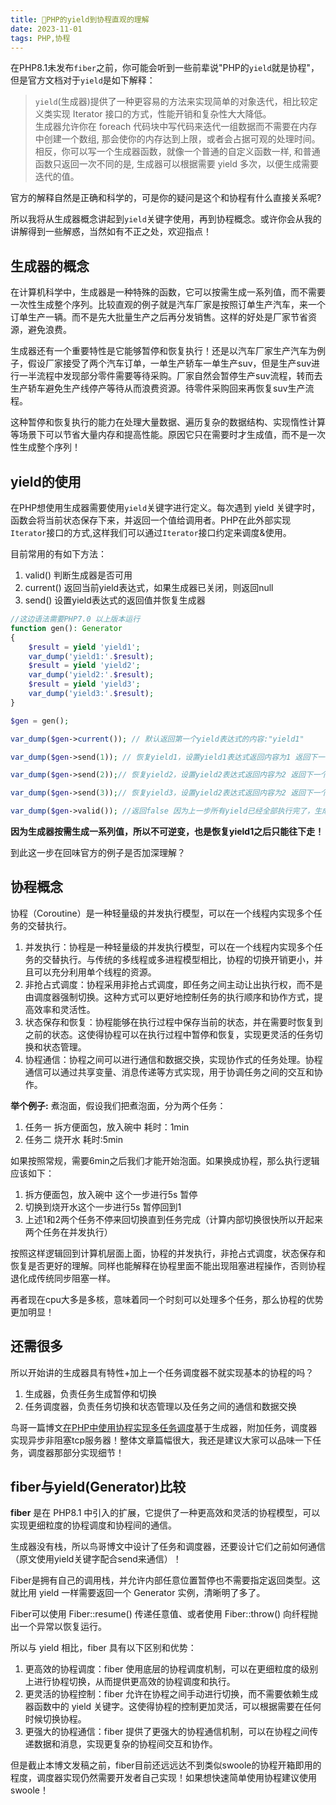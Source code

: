 ```yaml
---
title: 🧬PHP的yield到协程直观的理解
date: 2023-11-01
tags: PHP,协程
---
```


在PHP8.1未发布`fiber`之前，你可能会听到一些前辈说"PHP的`yield`就是协程"，但是官方文档对于`yield`是如下解释：

> `yield`(生成器)提供了一种更容易的方法来实现简单的对象迭代，相比较定义类实现 Iterator 接口的方式，性能开销和复杂性大大降低。  
> 生成器允许你在 foreach 代码块中写代码来迭代一组数据而不需要在内存中创建一个数组, 那会使你的内存达到上限，或者会占据可观的处理时间。相反，你可以写一个生成器函数，就像一个普通的自定义函数一样, 和普通函数只返回一次不同的是, 生成器可以根据需要 yield 多次，以便生成需要迭代的值。

官方的解释自然是正确和科学的，可是你的疑问是这个和协程有什么直接关系呢?

所以我将从生成器概念讲起到`yield`关键字使用，再到协程概念。或许你会从我的讲解得到一些解惑，当然如有不正之处，欢迎指点！

## 生成器的概念

在计算机科学中，生成器是一种特殊的函数，它可以按需生成一系列值，而不需要一次性生成整个序列。比较直观的例子就是汽车厂家是按照订单生产汽车，来一个订单生产一辆。而不是先大批量生产之后再分发销售。这样的好处是厂家节省资源，避免浪费。

生成器还有一个重要特性是它能够暂停和恢复执行！还是以汽车厂家生产汽车为例子，假设厂家接受了两个汽车订单，一单生产轿车一单生产suv，但是生产suv进行一半流程中发现部分零件需要等待采购。厂家自然会暂停生产suv流程，转而去生产轿车避免生产线停产等待从而浪费资源。待零件采购回来再恢复suv生产流程。

这种暂停和恢复执行的能力在处理大量数据、遍历复杂的数据结构、实现惰性计算等场景下可以节省大量内存和提高性能。原因它只在需要时才生成值，而不是一次性生成整个序列！

<!--more-->

## yield的使用

在PHP想使用生成器需要使用`yield`关键字进行定义。每次遇到 yield 关键字时，函数会将当前状态保存下来，并返回一个值给调用者。PHP在此外部实现`Iterator`接口的方式,这样我们可以通过`Iterator`接口约定来调度&使用。

目前常用的有如下方法：

1. valid() 判断生成器是否可用
2. current() 返回当前yield表达式，如果生成器已关闭，则返回null
3. send() 设置yield表达式的返回值并恢复生成器

```php
//这边语法需要PHP7.0 以上版本运行
function gen(): Generator
{
    $result = yield 'yield1';
    var_dump('yield1:'.$result);
    $result = yield 'yield2';
    var_dump('yield2:'.$result);
    $result = yield 'yield3';
    var_dump('yield3:'.$result);
}

$gen = gen();

var_dump($gen->current()); // 默认返回第一个yield表达式的内容:"yield1"

var_dump($gen->send(1)); // 恢复yield1，设置yield1表达式返回内容为1 返回下一个yield表达式

var_dump($gen->send(2));// 恢复yield2，设置yield2表达式返回内容为2 返回下一个yield表达式 

var_dump($gen->send(3));// 恢复yield3，设置yield2表达式返回内容为2 返回下一个yield表达式

var_dump($gen->valid()); //返回false 因为上一步所有yield已经全部执行完了，生成器已关闭

```

**因为生成器按需生成一系列值，所以不可逆变，也是恢复yield1之后只能往下走！**

到此这一步在回味官方的例子是否加深理解？

## 协程概念

协程（Coroutine）是一种轻量级的并发执行模型，可以在一个线程内实现多个任务的交替执行。

1. 并发执行：协程是一种轻量级的并发执行模型，可以在一个线程内实现多个任务的交替执行。与传统的多线程或多进程模型相比，协程的切换开销更小，并且可以充分利用单个线程的资源。
2. 非抢占式调度：协程采用非抢占式调度，即任务之间主动让出执行权，而不是由调度器强制切换。这种方式可以更好地控制任务的执行顺序和协作方式，提高效率和灵活性。
3. 状态保存和恢复：协程能够在执行过程中保存当前的状态，并在需要时恢复到之前的状态。这使得协程可以在执行过程中暂停和恢复，实现更灵活的任务切换和状态管理。
4. 协程通信：协程之间可以进行通信和数据交换，实现协作式的任务处理。协程通信可以通过共享变量、消息传递等方式实现，用于协调任务之间的交互和协作。

**举个例子:**
煮泡面，假设我们把煮泡面，分为两个任务：

1. 任务一 拆方便面包，放入碗中 耗时：1min
2. 任务二 烧开水 耗时:5min

如果按照常规，需要6min之后我们才能开始泡面。如果换成协程，那么执行逻辑应该如下：

1. 拆方便面包，放入碗中 这个一步进行5s 暂停
2. 切换到烧开水这个一步进行5s 暂停回到1
3. 上述1和2两个任务不停来回切换直到任务完成（计算内部切换很快所以开起来两个任务在并发执行）

按照这样逻辑回到计算机层面上面，协程的并发执行，非抢占式调度，状态保存和恢复是否更好的理解。同样也能解释在协程里面不能出现阻塞进程操作，否则协程退化成传统同步阻塞一样。

再者现在cpu大多是多核，意味着同一个时刻可以处理多个任务，那么协程的优势更加明显！

## 还需很多

所以开始讲的生成器具有特性+加上一个任务调度器不就实现基本的协程的吗？

1. 生成器，负责任务生成暂停和切换
2. 任务调度器，负责任务切换和状态管理以及任务之间的通信和数据交换

鸟哥一篇博文[在PHP中使用协程实现多任务调度](https://www.laruence.com/2015/05/28/3038.html)基于生成器，附加任务，调度器实现异步非阻塞tcp服务器！整体文章篇幅很大，我还是建议大家可以品味一下任务，调度器那部分实现细节！

## fiber与yield(Generator)比较

**fiber** 是在 PHP8.1 中引入的扩展，它提供了一种更高效和灵活的协程模型，可以实现更细粒度的协程调度和协程间的通信。

生成器没有栈，所以鸟哥博文中设计了任务和调度器，还要设计它们之前如何通信（原文使用yield关键字配合send来通信）！

Fiber是拥有自己的调用栈，并允许内部任意位置暂停也不需要指定返回类型。这就比用 yield 一样需要返回一个 Generator 实例，清晰明了多了。

Fiber可以使用 Fiber::resume() 传递任意值、或者使用 Fiber::throw() 向纤程抛出一个异常以恢复运行。

所以与 yield 相比，fiber 具有以下区别和优势：

1. 更高效的协程调度：fiber 使用底层的协程调度机制，可以在更细粒度的级别上进行协程切换，从而提供更高效的协程调度和执行。
2. 更灵活的协程控制：fiber 允许在协程之间手动进行切换，而不需要依赖生成器函数中的 yield 关键字。这使得协程的控制更加灵活，可以根据需要在任何时候切换协程。
3. 更强大的协程通信：fiber 提供了更强大的协程通信机制，可以在协程之间传递数据和消息，实现更复杂的协程间交互和协作。

但是截止本博文发稿之前，fiber目前还远远达不到类似swoole的协程开箱即用的程度，调度器实现仍然需要开发者自己实现！如果想快速简单使用协程建议使用swoole！
